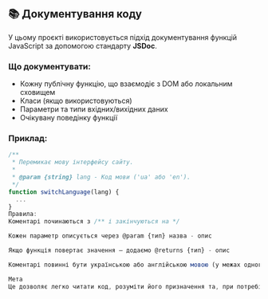 ## 📚 Документування коду

У цьому проєкті використовується підхід документування функцій JavaScript за допомогою стандарту **JSDoc**.

### Що документувати:

- Кожну публічну функцію, що взаємодіє з DOM або локальним сховищем
- Класи (якщо використовуються)
- Параметри та типи вхідних/вихідних даних
- Очікувану поведінку функції

### Приклад:

```js
/**
 * Перемикає мову інтерфейсу сайту.
 * 
 * @param {string} lang - Код мови ('ua' або 'en').
 */
function switchLanguage(lang) {
  ...
}
Правила:
Коментарі починаються з /** і закінчуються на */

Кожен параметр описується через @param {тип} назва - опис

Якщо функція повертає значення — додаємо @returns {тип} - опис

Коментарі повинні бути українською або англійською мовою (у межах одного файлу — одна мова)

Мета
Це дозволяє легко читати код, розуміти його призначення та, при потребі, згенерувати документацію вручну або автоматично.
